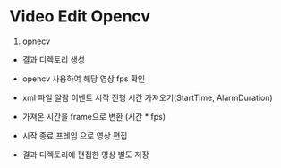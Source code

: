 # Video Edit Opencv


1. opnecv 

 - 결과 디렉토리 생성 

 - opencv 사용하여 해당 영상 fps 확인

 - xml 파일 알람 이벤트 시작 진행 시간 가져오기(StartTime, AlarmDuration)

 - 가져온 시간을 frame으로 변환 (시간 * fps)

 - 시작 종료 프레임 으로 영상 편집

 - 결과 디렉토리에 편집한 영상 별도 저장
